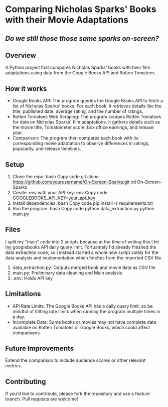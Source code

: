 # Comparing Nicholas Sparks' Books with their Movie Adaptations
## *Do we still those those same sparks on-screen?*

## Overview
A Python project that compares Nicholas Sparks' books with their film adaptations using data from the Google Books API and Rotten Tomatoes.

## How it works
- Google Books API: The program queries the Google Books API to fetch a list of Nicholas Sparks' books. For each book, it retrieves details like the title, published date, average rating, and the number of ratings.
- Rotten Tomatoes Web Scraping: The program scrapes Rotten Tomatoes for data on Nicholas Sparks' film adaptations. It gathers details such as the movie title, Tomatometer score, box office earnings, and release year.
- Comparison: The program then compares each book with its corresponding movie adaptation to observe differences in ratings, popularity, and release timelines.

## Setup
1. Clone the repo:
bash
Copy code
git clone https://github.com/yourusername/On-Screen-Sparks.git
cd On-Screen-Sparks
2. Create .env with your API key:
env
Copy code
GOOGLEBOOKS_API_KEY=your_api_key
3. Install dependencies:
bash
Copy code
pip install -r requirements.txt
4. Run the program:
bash
Copy code
python data_extraction.py
python main.py

## Files
I split my "main" code into 2 scripts because at the time of writing this I hit my googlebooks API daily query limit. Fortuantely I'd already finished the data extraction code, so I instead started a whole new script solely for the data analysis and implementation which fetches from the imported CSV file.
1) data_extraction.py: Outputs merged book and movie data as CSV file
2) main.py: Preliminary data cleaning and Main analysis
3) .env: Holds API key

## Limitations
- API Rate Limits: The Google Books API has a daily query limit, so be mindful of hitting rate limits when running the program multiple times in a day.
- Incomplete Data: Some books or movies may not have complete data available on Rotten Tomatoes or Google Books, which could affect comparisons.

## Future Improvements
Extend the comparison to include audience scores or other relevant metrics.

## Contributing
If you'd like to contribute, please fork the repository and use a feature branch. Pull requests are welcome!
